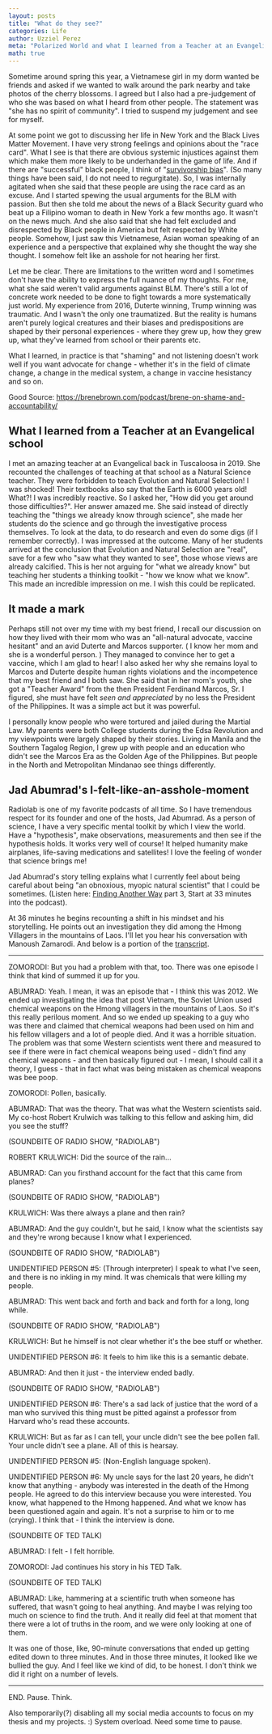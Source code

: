 ```yaml
---
layout: posts
title: "What do they see?"
categories: Life
author: Uzziel Perez
meta: "Polarized World and what I learned from a Teacher at an Evangelical school in Tuscaloosa"
math: true
---
```


Sometime around spring this year, a Vietnamese girl in my dorm wanted be friends and asked if we wanted to walk around the park nearby and take photos of the cherry blossoms.
I agreed but I also had a pre-judgement of who she was based on what I heard from other people. The statement was "she has no spirit of community". I tried to suspend my judgement and see for myself.

At some point we got to discussing her life in New York and the Black Lives Matter Movement. I have very strong feelings and opinions about the "race card". What I see is that there are obvious systemic injustices against them which make them more likely to be underhanded in the game of life. And if there are "successful" black people, I think of "[survivorship bias](https://en.wikipedia.org/wiki/Survivorship_bias)". (So many things have been said, I do not need to regurgitate). So, I was  internally agitated when she said that these people are using the race card as an excuse. And I started spewing the usual arguments for the BLM with passion. But then she told me about the news of a Black Security guard who beat up a Filipino woman to death in New York a few months ago. It wasn't on the news much. And she also said that she had felt excluded and disrespected by Black people in America but felt respected by White people. Somehow, I just saw this Vietnamese, Asian woman speaking of an experience and a perspective that explained why she thought the way she thought. I somehow felt like an asshole for not hearing her first.

Let me be clear. There are limitations to the written word and I sometimes don't have the ability to express the full nuance of my thoughts. For me, what she said weren't valid arguments against BLM. There's still a lot of concrete work needed to be done to fight towards a more systematically just world. My experience from 2016, Duterte winning, Trump winning was traumatic. And I wasn't the only one traumatized. But the reality is humans aren't purely logical creatures and their biases and predispositions are shaped by their personal experiences - where they grew up, how they grew up, what they've learned from school or their parents etc.

What I learned, in practice is that "shaming" and not listening doesn't work well if you want advocate for change - whether it's in the field of climate change, a change in the medical system, a change in vaccine hesistancy and so on.

Good Source: https://brenebrown.com/podcast/brene-on-shame-and-accountability/


## What I learned from a Teacher at an Evangelical school

I met an amazing teacher at an Evangelical back in Tuscaloosa in 2019. She recounted the challenges of teaching at that school as a Natural Science teacher. They were forbidden to teach Evolution and Natural Selection! I was shocked! Their textbooks
also say that the Earth is 6000 years old! What?! I was incredibly reactive. So I asked her, "How did you get around those difficulties?". Her answer amazed me. She said instead of directly teaching the "things we already know through science", she made her students do the science and go through the investigative process themselves. To look at the data, to do research and even do some digs (if I remember correctly). I was impressed at the outcome. Many of her students arrived at the conclusion that Evolution and Natural Selection are "real", save for a few who "saw what they wanted to see", those whose views are already calcified. This is her not arguing for "what we already know" but teaching her students a thinking toolkit - "how we know what we know". This made an incredible impression on me. I wish this could be replicated.


## It made a mark

Perhaps still not over my time with my best friend, I recall our discussion on how they lived with their mom who was an "all-natural advocate, vaccine hesitant" and an avid Duterte and Marcos supporter. ( I know her mom and she is a wonderful person. )
They managed to convince her to get a vaccine, which I am glad to hear! I also asked her why she remains loyal to Marcos and Duterte despite human rights violations and the incompetence that my best friend and I both saw. She said that in her mom's youth, she got a "Teacher Award" from the then President Ferdinand Marcos, Sr. I figured, she must have felt *seen and appreciated* by no less the President of the Philippines. It was a simple act but it was powerful.

I personally know people who were tortured and jailed during the Martial Law. My parents were both College students during the Edsa Revolution and my viewpoints were largely shaped by their stories. Living in Manila and the Southern Tagalog Region, I grew up with people and an education who didn't see the Marcos Era as the Golden Age of the Philippines. But people in the North and Metropolitan Mindanao see things differently.


## Jad Abumrad's I-felt-like-an-asshole-moment

Radiolab is one of my favorite podcasts of all time. So I have tremendous respect for its founder and one of the hosts, Jad Abumrad. As a person of science, I have a very specific mental toolkit by which I view the world. Have a "hypothesis", make observations, measurements and then see if the hypothesis holds. It works very well of course! It helped humanity make airplanes, life-saving medications and satellites! I love the feeling of wonder that science brings me!

Jad Abumrad's story telling explains what I currently feel about being careful about being "an obnoxious, myopic natural scientist" that I could be sometimes. (Listen here: [Finding Another Way](https://www.npr.org/programs/ted-radio-hour/904356771/finding-another-way?t=1632905501894) part 3, Start at 33 minutes into the podcast).

At 36 minutes he begins recounting a shift in his mindset and his storytelling. He points out an investigation they did among the Hmong Villagers in the mountains of Laos. I'll let you hear his conversation with Manoush Zamarodi. And below is a portion of the [transcript](https://www.npr.org/transcripts/909198327).

--------

ZOMORODI: But you had a problem with that, too. There was one episode I think that kind of summed it up for you.

ABUMRAD: Yeah. I mean, it was an episode that - I think this was 2012. We ended up investigating the idea that post Vietnam, the Soviet Union used chemical weapons on the Hmong villagers in the mountains of Laos. So it's this really perilous moment. And so we ended up speaking to a guy who was there and claimed that chemical weapons had been used on him and his fellow villagers and a lot of people died. And it was a horrible situation. The problem was that some Western scientists went there and measured to see if there were in fact chemical weapons being used - didn't find any chemical weapons - and then basically figured out - I mean, I should call it a theory, I guess - that in fact what was being mistaken as chemical weapons was bee poop.

ZOMORODI: Pollen, basically.

ABUMRAD: That was the theory. That was what the Western scientists said. My co-host Robert Krulwich was talking to this fellow and asking him, did you see the stuff?

(SOUNDBITE OF RADIO SHOW, "RADIOLAB")

ROBERT KRULWICH: Did the source of the rain...

ABUMRAD: Can you firsthand account for the fact that this came from planes?

(SOUNDBITE OF RADIO SHOW, "RADIOLAB")

KRULWICH: Was there always a plane and then rain?

ABUMRAD: And the guy couldn't, but he said, I know what the scientists say and they're wrong because I know what I experienced.

(SOUNDBITE OF RADIO SHOW, "RADIOLAB")

UNIDENTIFIED PERSON #5: (Through interpreter) I speak to what I've seen, and there is no inkling in my mind. It was chemicals that were killing my people.

ABUMRAD: This went back and forth and back and forth for a long, long while.

(SOUNDBITE OF RADIO SHOW, "RADIOLAB")

KRULWICH: But he himself is not clear whether it's the bee stuff or whether.

UNIDENTIFIED PERSON #6: It feels to him like this is a semantic debate.

ABUMRAD: And then it just - the interview ended badly.

(SOUNDBITE OF RADIO SHOW, "RADIOLAB")

UNIDENTIFIED PERSON #6: There's a sad lack of justice that the word of a man who survived this thing must be pitted against a professor from Harvard who's read these accounts.

KRULWICH: But as far as I can tell, your uncle didn't see the bee pollen fall. Your uncle didn't see a plane. All of this is hearsay.

UNIDENTIFIED PERSON #5: (Non-English language spoken).

UNIDENTIFIED PERSON #6: My uncle says for the last 20 years, he didn't know that anything - anybody was interested in the death of the Hmong people. He agreed to do this interview because you were interested. You know, what happened to the Hmong happened. And what we know has been questioned again and again. It's not a surprise to him or to me (crying). I think that - I think the interview is done.

(SOUNDBITE OF TED TALK)

ABUMRAD: I felt - I felt horrible.

ZOMORODI: Jad continues his story in his TED Talk.

(SOUNDBITE OF TED TALK)

ABUMRAD: Like, hammering at a scientific truth when someone has suffered, that wasn't going to heal anything. And maybe I was relying too much on science to find the truth. And it really did feel at that moment that there were a lot of truths in the room, and we were only looking at one of them.

It was one of those, like, 90-minute conversations that ended up getting edited down to three minutes. And in those three minutes, it looked like we bullied the guy. And I feel like we kind of did, to be honest. I don't think we did it right on a number of levels.

--------

END. Pause. Think.

Also temporarily(?) disabling all my social media accounts to focus on my thesis and my projects. :) System overload.
Need some time to pause. 
